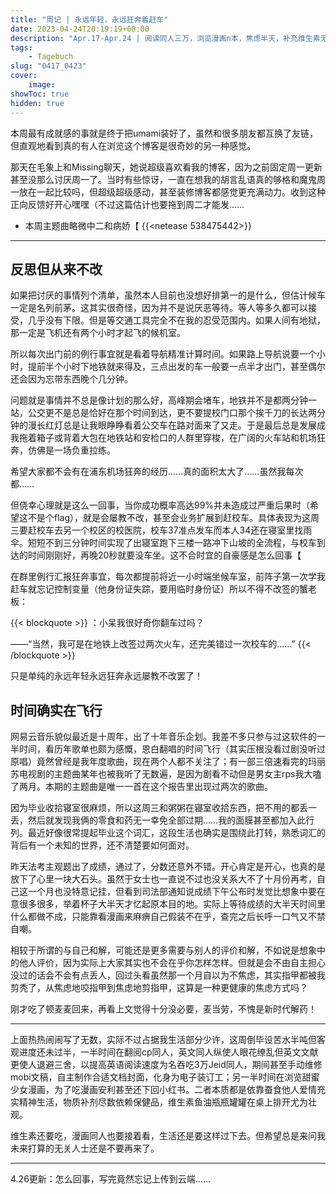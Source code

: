 ```yaml
---
title: "周记 | 永远年轻，永远狂奔着赶车"
date: 2023-04-24T20:19:19+08:00
description: "Apr.17-Apr.24 | 阅读同人三万，浏览漫画n本，焦虑半天，补充维生素无数" #描述
tags: 
    - Tagebuch
slug: "0417_0423"
cover:
    image: 
showToc: true
hidden: true
---
```


本周最有成就感的事就是终于把umami装好了，虽然和很多朋友都互换了友链，但直观地看到真的有人在浏览这个博客是很奇妙的另一种感觉。

那天在毛象上和Missing聊天，她说超级喜欢看我的博客，因为之前固定周一更新甚至没那么讨厌周一了。当时有些惊讶，一直在想我的胡言乱语真的够格和魔鬼周一放在一起比较吗，但超级超级感动，甚至装修博客都感觉更充满动力。收到这种正向反馈好开心嘿嘿（不过这篇估计也要拖到周二才能发……

- 本周主题曲略微中二和病娇【
{{<netease 538475442>}}

---

## 反思但从来不改

如果把讨厌的事情列个清单，虽然本人目前也没想好排第一的是什么，但估计候车一定是名列前茅。这其实很奇怪，因为并不是说厌恶等待。等人等多久都可以接受，几乎没有下限。但是等交通工具完全不在我的忍受范围内。如果人间有地狱，那一定是飞机还有两个小时才起飞的候机室。

所以每次出门前的例行事宜就是看着导航精准计算时间。如果路上导航说要一个小时，提前半个小时下地铁就来得及，三点出发的车一般要一点半才出门，甚至偶尔还会因为忘带东西晚个几分钟。

问题就是事情并不总是像计划的那么好，高峰期会堵车，地铁并不是都两分钟一站，公交更不是总是恰好在那个时间到达，更不要提校门口那个挨千刀的长达两分钟的漫长红灯总是让我眼睁睁看着公交车在路对面来了又走。于是最后总是发展成我拖着箱子或背着大包在地铁站和安检口的人群里穿梭，在广阔的火车站和机场狂奔，仿佛是一场负重拉练。

希望大家都不会有在浦东机场狂奔的经历……真的面积太大了……虽然我每次都……

但侥幸心理就是这么一回事，当你成功概率高达99%并未造成过严重后果时（希望这不是个flag），就是会屡教不改，甚至会业务扩展到赶校车。具体表现为这周三要赶校车去另一个校区的校医院，校车37准点发车而本人34还在寝室里找雨伞。短短不到三分钟时间实现了出寝室跑下三楼一路冲下山坡的全流程，与校车到达的时间刚刚好，再晚20秒就要没车坐。这不合时宜的自豪感是怎么回事【

在群里例行汇报狂奔事宜，每次都提前将近一小时端坐候车室，前阵子第一次学我赶车就忘记控制变量（他身份证失踪，要用临时身份证）所以不得不改签的蟹老板：

{{< blockquote >}}
 ：小呆我很好奇你翻车过吗？

 ——“当然，我可是在地铁上改签过两次火车，还完美错过一次校车的……”
{{< /blockquote >}}

只是单纯的永远年轻永远狂奔永远屡教不改罢了！

## 时间确实在飞行

网易云音乐貌似最近是十周年，出了十年音乐企划。我差不多只参与过这软件的一半时间，看历年歌单也颇为感慨，恩白翻唱的时间飞行（其实压根没看过剧没听过原唱）竟然曾经是我年度歌曲，现在两个人都不关注了；有一部三倍速看完的玛丽苏电视剧的主题曲某年也被我听了无数遍，是因为剧看不动但是男女主rps我大嗑了两月。本期的主题曲是唯一一首在这个报告里出现过两次的歌曲。

因为毕业收拾寝室很麻烦，所以这周三和粥粥在寝室收拾东西，把不用的都丢一丢，然后就发现我俩的零食和药无一幸免全部过期……我的面膜甚至都加入此行列。最近好像很常提起毕业这个词汇，这段生活也确实是围绕此打转，熟悉词汇的背后有一个未知的世界，还不清楚要如何面对。

昨天法考主观题出了成绩，通过了，分数还意外不错。开心肯定是开心，也真的是放下了心里一块大石头。虽然于女士也一直说不过也没关系大不了十月份再考，自己这一个月也没特意记挂，但看到司法部通知说成绩下午公布时发觉比想象中要在意很多很多，举着杯子大半天才忆起原本目的地。实际上等待成绩的大半天时间里什么都做不成，只能靠看漫画来麻痹自己假装不在乎，查完之后长呼一口气又不禁自嘲。

相较于所谓的与自己和解，可能还是更多需要与别人的评价和解，不如说是想象中的他人评价，因为实际上大家其实也不会在乎你怎样怎样。但就是会不由自主担心没过的话会不会有点丢人，回过头看虽然那一个月自以为不焦虑，其实指甲都被我剪秃了，从焦虑地咬指甲到焦虑地剪指甲，这算是一种更健康的焦虑方式吗？

刚才吃了顿麦麦回来，再看上文觉得十分没必要，麦当劳，不愧是新时代解药！

---

上面热热闹闹写了无数，实际不过占据我生活部分少许，这周倒毕设苦水半吨但客观进度还未过半，一半时间在翻阅cp同人，英文同人纵使人眼花缭乱但英文文献更使人退避三舍，以提高英语阅读速度为名吞吃3万Jeid同人，期间甚至手动维修mobi文稿，自主制作合适文档封面，化身为电子装订工；另一半时间在浏览甜蜜少女漫画，为了吃漫画安利甚至还下回小红书。二者本质都是依靠蚕食他人爱情充实精神生活，物质补剂尽数依赖保健品，维生素鱼油瓶瓶罐罐在桌上排开尤为壮观。

维生素还要吃，漫画同人也要接着看，生活还是要这样过下去。但希望总是来问我未来打算的无关人士还是不要再来了。

---
4.26更新：怎么回事，写完竟然忘记上传到云端……